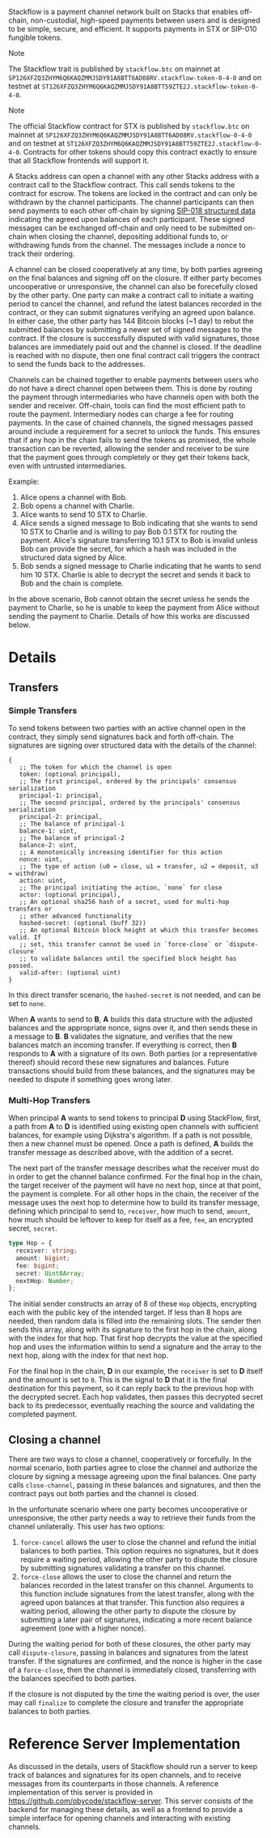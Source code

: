 Stackflow is a payment channel network built on Stacks that enables off-chain,
non-custodial, high-speed payments between users and is designed to be simple,
secure, and efficient. It supports payments in STX or SIP-010 fungible tokens.

> [!NOTE]
> The Stackflow trait is published by `stackflow.btc` on mainnet at
> `SP126XFZQ3ZHYM6Q6KAQZMMJSDY91A8BTT6AD08RV.stackflow-token-0-4-0` and on testnet at
> `ST126XFZQ3ZHYM6Q6KAQZMMJSDY91A8BTT59ZTE2J.stackflow-token-0-4-0`.

> [!NOTE]
> The official Stackflow contract for STX is published by
> `stackflow.btc` on mainnet at
> `SP126XFZQ3ZHYM6Q6KAQZMMJSDY91A8BTT6AD08RV.stackflow-0-4-0` and on testnet at
> `ST126XFZQ3ZHYM6Q6KAQZMMJSDY91A8BTT59ZTE2J.stackflow-0-4-0`. Contracts for
> other tokens should copy this contract exactly to ensure that all Stackflow
> frontends will support it.

A Stacks address can open a channel with any other Stacks address with a
contract call to the Stackflow contract. This call sends tokens to the contract
for escrow. The tokens are locked in the contract and can only be withdrawn by
the channel participants. The channel participants can then send payments to
each other off-chain by signing
[SIP-018 structured data](https://github.com/stacksgov/sips/blob/main/sips/sip-018/sip-018-signed-structured-data.md)
indicating the agreed upon balances of each participant. These signed messages
can be exchanged off-chain and only need to be submitted on-chain when closing
the channel, depositing additional funds to, or withdrawing funds from the
channel. The messages include a nonce to track their ordering.

A channel can be closed cooperatively at any time, by both parties agreeing on
the final balances and signing off on the closure. If either party becomes
uncooperative or unresponsive, the channel can also be forecefully closed by the
other party. One party can make a contract call to initiate a waiting period to
cancel the channel, and refund the latest balances recorded in the contract, or
they can submit signatures verifying an agreed upon balance. In either case, the
other party has 144 Bitcoin blocks (~1 day) to rebut the submitted balances by
submitting a newer set of signed messages to the contract. If the closure is
successfully disputed with valid signatures, those balances are immediately paid
out and the channel is closed. If the deadline is reached with no dispute, then
one final contract call triggers the contract to send the funds back to the
addresses.

Channels can be chained together to enable payments between users who do not
have a direct channel open between them. This is done by routing the payment
through intermediaries who have channels open with both the sender and receiver.
Off-chain, tools can find the most efficient path to route the payment.
Intermediary nodes can charge a fee for routing payments. In the case of chained
channels, the signed messages passed around include a requirement for a secret
to unlock the funds. This ensures that if any hop in the chain fails to send the
tokens as promised, the whole transaction can be reverted, allowing the sender
and receiver to be sure that the payment goes through completely or they get
their tokens back, even with untrusted intermediaries.

Example:

1. Alice opens a channel with Bob.
2. Bob opens a channel with Charlie.
3. Alice wants to send 10 STX to Charlie.
4. Alice sends a signed message to Bob indicating that she wants to send 10 STX
   to Charlie and is willing to pay Bob 0.1 STX for routing the payment. Alice's
   signature transferring 10.1 STX to Bob is invalid unless Bob can provide the
   secret, for which a hash was included in the structured data signed by Alice.
5. Bob sends a signed message to Charlie indicating that he wants to send him 10
   STX. Charlie is able to decrypt the secret and sends it back to Bob and the
   chain is complete.

In the above scenario, Bob cannot obtain the secret unless he sends the payment
to Charlie, so he is unable to keep the payment from Alice without sending the
payment to Charlie. Details of how this works are discussed below.

# Details

## Transfers

### Simple Transfers

To send tokens between two parties with an active channel open in the contract,
they simply send signatures back and forth off-chain. The signatures are signing
over structured data with the details of the channel:

```clarity
{
   ;; The token for which the channel is open
   token: (optional principal),
   ;; The first principal, ordered by the principals' consensus serialization
   principal-1: principal,
   ;; The second principal, ordered by the principals' consensus serialization
   principal-2: principal,
   ;; The balance of principal-1
   balance-1: uint,
   ;; The balance of principal-2
   balance-2: uint,
   ;; A monotonically increasing identifier for this action
   nonce: uint,
   ;; The type of action (u0 = close, u1 = transfer, u2 = deposit, u3 = withdraw)
   action: uint,
   ;; The principal initiating the action, `none` for close
   actor: (optional principal),
   ;; An optional sha256 hash of a secret, used for multi-hop transfers or
   ;; other advanced functionality
   hashed-secret: (optional (buff 32))
   ;; An optional Bitcoin block height at which this transfer becomes valid. If
   ;; set, this transfer cannot be used in `force-close` or `dispute-closure`
   ;; to validate balances until the specified block height has passed.
   valid-after: (optional uint)
}
```

In this direct transfer scenario, the `hashed-secret` is not needed, and can be
set to `none`.

When **A** wants to send to **B**, **A** builds this data structure with the
adjusted balances and the appropriate nonce, signs over it, and then sends these
in a message to **B**. **B** validates the signature, and verifies that the new
balances match an incoming transfer. If everything is correct, then **B**
responds to **A** with a signature of its own. Both parties (or a representative
thereof) should record these new signatures and balances. Future transactions
should build from these balances, and the signatures may be needed to dispute if
something goes wrong later.

### Multi-Hop Transfers

When principal **A** wants to send tokens to principal **D** using StackFlow,
first, a path from **A** to **D** is identified using existing open channels
with sufficient balances, for example using Dijkstra's algorithm. If a path is
not possible, then a new channel must be opened. Once a path is defined, **A**
builds the transfer message as described above, with the addition of a secret.

The next part of the transfer message describes what the receiver must do in
order to get the channel balance confirmed. For the final hop in the chain, the
target receiver of the payment will have no next hop, since at that point, the
payment is complete. For all other hops in the chain, the receiver of the
message uses the next hop to determine how to build its transfer message,
defining which principal to send to, `receiver`, how much to send, `amount`, how
much should be leftover to keep for itself as a fee, `fee`, an encrypted secret,
`secret`.

```ts
type Hop = {
  receiver: string;
  amount: bigint;
  fee: bigint;
  secret: Uint8Array;
  nextHop: Number;
};
```

The initial sender constructs an array of 8 of these `Hop` objects, encrypting
each with the public key of the intended target. If less than 8 hops are needed,
then random data is filled into the remaining slots. The sender then sends this
array, along with its signature to the first hop in the chain, along with the
index for that hop. That first hop decrypts the value at the specified hop and
uses the information within to send a signature and the array to the next hop,
along with the index for that next hop.

For the final hop in the chain, **D** in our example, the `receiver` is set to
**D** itself and the amount is set to `0`. This is the signal to **D** that it
is the final destination for this payment, so it can reply back to the previous
hop with the decrypted secret. Each hop validates, then passes this decrypted
secret back to its predecessor, eventually reaching the source and validating
the completed payment.

## Closing a channel

There are two ways to close a channel, cooperatively or forcefully. In the
normal scenario, both parties agree to close the channel and authorize the
closure by signing a message agreeing upon the final balances. One party calls
`close-channel`, passing in these balances and signatures, and then the contract
pays out both parties and the channel is closed.

In the unfortunate scenario where one party becomes uncooperative or
unresponsive, the other party needs a way to retrieve their funds from the
channel unilaterally. This user has two options:

1. `force-cancel` allows the user to close the channel and refund the initial
   balances to both parties. This option requires no signatures, but it does
   require a waiting period, allowing the other party to dispute the closure by
   submitting signatures validating a transfer on this channel.
2. `force-close` allows the user to close the channel and return the balances
   recorded in the latest transfer on this channel. Arguments to this function
   include signatures from the latest transfer, along with the agreed upon
   balances at that transfer. This function also requires a waiting period,
   allowing the other party to dispute the closure by submitting a later pair of
   signatures, indicating a more recent balance agreement (one with a higher
   nonce).

During the waiting period for both of these closures, the other party may call
`dispute-closure`, passing in balances and signatures from the latest transfer.
If the signatures are confirmed, and the nonce is higher in the case of a
`force-close`, then the channel is immediately closed, transferring with the
balances specified to both parties.

If the closure is not disputed by the time the waiting period is over, the user
may call `finalize` to complete the closure and transfer the appropriate
balances to both parties.

# Reference Server Implementation

As discussed in the details, users of Stackflow should run a server to keep
track of balances and signatures for its open channels, and to receive messages
from its counterparts in those channels. A reference implementation of this
server is provided in https://github.com/obycode/stackflow-server. This server
consists of the backend for managing these details, as well as a frontend to
provide a simple interface for opening channels and interacting with existing
channels.
